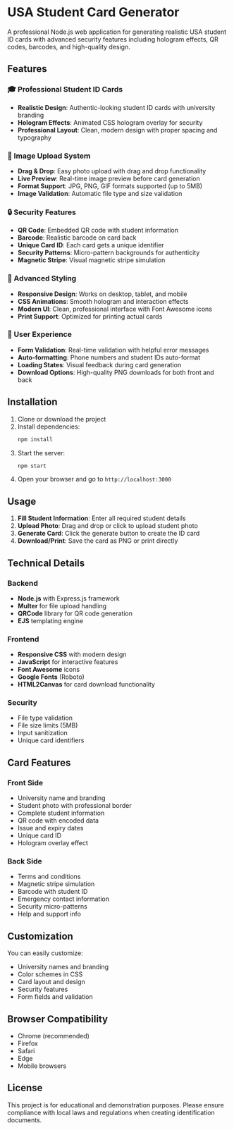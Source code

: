 # USA Student Card Generator

A professional Node.js web application for generating realistic USA student ID cards with advanced security features including hologram effects, QR codes, barcodes, and high-quality design.

## Features

### 🎓 Professional Student ID Cards
- **Realistic Design**: Authentic-looking student ID cards with university branding
- **Hologram Effects**: Animated CSS hologram overlay for security
- **Professional Layout**: Clean, modern design with proper spacing and typography

### 📸 Image Upload System
- **Drag & Drop**: Easy photo upload with drag and drop functionality
- **Live Preview**: Real-time image preview before card generation
- **Format Support**: JPG, PNG, GIF formats supported (up to 5MB)
- **Image Validation**: Automatic file type and size validation

### 🔒 Security Features
- **QR Code**: Embedded QR code with student information
- **Barcode**: Realistic barcode on card back
- **Unique Card ID**: Each card gets a unique identifier
- **Security Patterns**: Micro-pattern backgrounds for authenticity
- **Magnetic Stripe**: Visual magnetic stripe simulation

### 🎨 Advanced Styling
- **Responsive Design**: Works on desktop, tablet, and mobile
- **CSS Animations**: Smooth hologram and interaction effects
- **Modern UI**: Clean, professional interface with Font Awesome icons
- **Print Support**: Optimized for printing actual cards

### 📱 User Experience
- **Form Validation**: Real-time validation with helpful error messages
- **Auto-formatting**: Phone numbers and student IDs auto-format
- **Loading States**: Visual feedback during card generation
- **Download Options**: High-quality PNG downloads for both front and back

## Installation

1. Clone or download the project
2. Install dependencies:
   ```bash
   npm install
   ```
3. Start the server:
   ```bash
   npm start
   ```
4. Open your browser and go to `http://localhost:3000`

## Usage

1. **Fill Student Information**: Enter all required student details
2. **Upload Photo**: Drag and drop or click to upload student photo
3. **Generate Card**: Click the generate button to create the ID card
4. **Download/Print**: Save the card as PNG or print directly

## Technical Details

### Backend
- **Node.js** with Express.js framework
- **Multer** for file upload handling
- **QRCode** library for QR code generation
- **EJS** templating engine

### Frontend
- **Responsive CSS** with modern design
- **JavaScript** for interactive features
- **Font Awesome** icons
- **Google Fonts** (Roboto)
- **HTML2Canvas** for card download functionality

### Security
- File type validation
- File size limits (5MB)
- Input sanitization
- Unique card identifiers

## Card Features

### Front Side
- University name and branding
- Student photo with professional border
- Complete student information
- QR code with encoded data
- Issue and expiry dates
- Unique card ID
- Hologram overlay effect

### Back Side
- Terms and conditions
- Magnetic stripe simulation
- Barcode with student ID
- Emergency contact information
- Security micro-patterns
- Help and support info

## Customization

You can easily customize:
- University names and branding
- Color schemes in CSS
- Card layout and design
- Security features
- Form fields and validation

## Browser Compatibility

- Chrome (recommended)
- Firefox
- Safari
- Edge
- Mobile browsers

## License

This project is for educational and demonstration purposes. Please ensure compliance with local laws and regulations when creating identification documents.